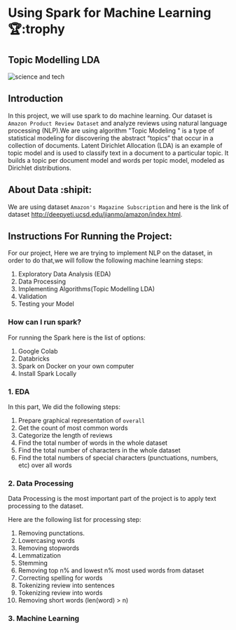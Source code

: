 #  Using Spark for Machine Learning :trophy::trophy
## Topic Modelling LDA ##

![science and tech](https://media.giphy.com/media/ize2r20ICQONq/giphy.gif)

## Introduction 

In this project, we will use spark to do machine learning. Our dataset is  `Amazon Product Review Dataset` and analyze reviews using natural language processing (NLP).We are using  algorithm "Topic Modeling " is a type of statistical modeling for discovering the abstract “topics” that occur in a collection of documents. Latent Dirichlet Allocation (LDA) is an example of topic model and is used to classify text in a document to a particular topic. It builds a topic per document model and words per topic model, modeled as Dirichlet distributions.


## About Data  :shipit:

We are using dataset `Amazon's Magazine Subscription` and here is the link of dataset http://deepyeti.ucsd.edu/jianmo/amazon/index.html.


## Instructions For Running the Project:

For our project, Here we are trying to implement NLP on the dataset, in order to do that,we will follow the following machine learning steps:

1. Exploratory Data Analysis (EDA)
2. Data Processing 
3. Implementing Algorithms(Topic Modelling LDA)
4. Validation
5. Testing your Model

### How can I run spark?

For running the Spark here is the list of options:

1. Google Colab
2. Databricks
3. Spark on Docker on your own computer
4. Install Spark Locally


### 1. EDA 

In this part, We did the following steps:

1. Prepare graphical representation of `overall`
2. Get the count of most common words
3. Categorize the length of reviews
4. Find the total number of words in the whole dataset
5. Find the total number of characters in the whole dataset
6. Find the total numbers of special characters (punctuations, numbers, etc) over all words

### 2. Data Processing

Data Processing is the most important part of the project is to apply text processing to the dataset. 

Here are the following list for processing step:

1. Removing punctations.
2. Lowercasing words
3. Removing stopwords
4. Lemmatization
5. Stemming
6. Removing top n% and lowest n% most used words from dataset
7. Correcting spelling for words
8. Tokenizing review into sentences
9. Tokenizing review into words
10. Removing short words (len(word) > n)

### 3. Machine Learning





